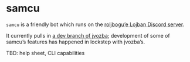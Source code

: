 # samcu

`samcu` is a friendly bot which runs on the [roljbogu’e Lojban Discord server](https://discord.gg/dGP5A6Fpj7).

It currently pulls in [a dev branch of jvozba](https://github.com/uakci/jvozba/tree/v3); development of some of samcu’s features has happened in lockstep with jvozba’s.

TBD: help sheet, CLI capabilities
